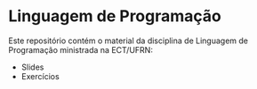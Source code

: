 # Linguagem de Programação

Este repositório contém o material da disciplina de
Linguagem de Programação ministrada na ECT/UFRN:
- Slides
- Exercícios
